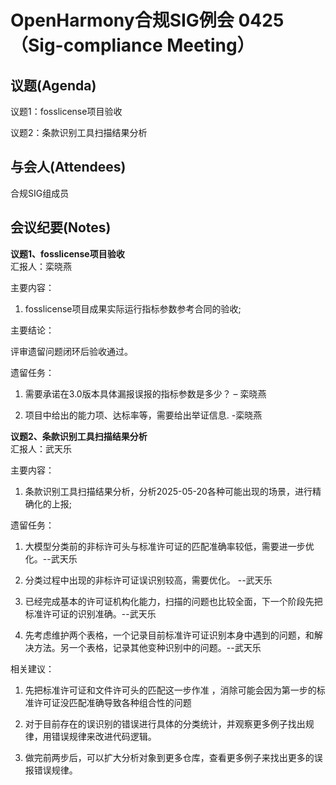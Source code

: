 # OpenHarmony合规SIG例会 0425（Sig-compliance Meeting）

## 议题(Agenda)

议题1：fosslicense项目验收

议题2：条款识别工具扫描结果分析

## 与会人(Attendees)

合规SIG组成员

## 会议纪要(Notes)

**议题1、fosslicense项目验收**  
汇报人：栾晓燕 
 
主要内容：

1. fosslicense项目成果实际运行指标参数参考合同的验收;

主要结论：

评审遗留问题闭环后验收通过。

遗留任务：

1. 需要承诺在3.0版本具体漏报误报的指标参数是多少？ – 栾晓燕

2. 项目中给出的能力项、达标率等，需要给出举证信息.       -栾晓燕

**议题2、条款识别工具扫描结果分析**  
汇报人：武天乐 

主要内容：

1. 条款识别工具扫描结果分析，分析2025-05-20各种可能出现的场景，进行精确化的上报;

遗留任务：

1. 大模型分类前的非标许可头与标准许可证的匹配准确率较低，需要进一步优化。--武天乐

2. 分类过程中出现的非标许可证误识别较高，需要优化。  --武天乐

3. 已经完成基本的许可证机构化能力，扫描的问题也比较全面，下一个阶段先把标准许可证的识别准确。--武天乐

4. 先考虑维护两个表格，一个记录目前标准许可证识别本身中遇到的问题，和解决方法。另一个表格，记录其他变种识别中的问题。--武天乐

相关建议：

1. 先把标准许可证和文件许可头的匹配这一步作准 ，消除可能会因为第一步的标准许可证没匹配准确导致各种组合性的问题

2. 对于目前存在的误识别的错误进行具体的分类统计，并观察更多例子找出规律，用错误规律来改进代码逻辑。

3. 做完前两步后，可以扩大分析对象到更多仓库，查看更多例子来找出更多的误报错误规律。
